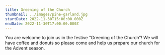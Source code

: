 ```yaml
---
title: Greening of the Church
thumbnail: ../images/pine-garland.jpg
startDate: 2022-11-30T15:00:00.000Z
endDate: 2022-11-30T17:00:00.000Z
---
```

You are welcome to join us in the festive “Greening of the Church”! We will have coffee and donuts so please come and help us prepare our church for the Advent season.